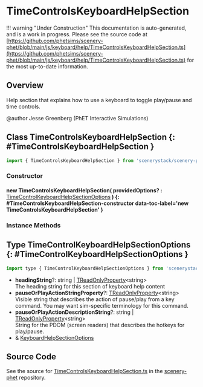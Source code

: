 # TimeControlsKeyboardHelpSection

!!! warning "Under Construction"
    This documentation is auto-generated, and is a work in progress. Please see the source code at
    [https://github.com/phetsims/scenery-phet/blob/main/js/keyboard/help/TimeControlsKeyboardHelpSection.ts](https://github.com/phetsims/scenery-phet/blob/main/js/keyboard/help/TimeControlsKeyboardHelpSection.ts) for the most up-to-date information.

## Overview

Help section that explains how to use a keyboard to toggle play/pause and time controls.

@author Jesse Greenberg (PhET Interactive Simulations)

## Class TimeControlsKeyboardHelpSection {: #TimeControlsKeyboardHelpSection }


```js
import { TimeControlsKeyboardHelpSection } from 'scenerystack/scenery-phet';
```
### Constructor

#### new TimeControlsKeyboardHelpSection( providedOptions? : <span style="font-weight: 400;">[TimeControlKeyboardHelpSectionOptions](../scenery-phet/TimeControlsKeyboardHelpSection.md#TimeControlKeyboardHelpSectionOptions)</span> ) {: #TimeControlsKeyboardHelpSection-constructor data-toc-label='new TimeControlsKeyboardHelpSection' }

### Instance Methods





## Type TimeControlKeyboardHelpSectionOptions {: #TimeControlKeyboardHelpSectionOptions }


```js
import type { TimeControlKeyboardHelpSectionOptions } from 'scenerystack/scenery-phet';
```


- **headingString**?: <span style="color: hsla(calc(var(--md-hue) + 180deg),80%,40%,1);">string</span> | [TReadOnlyProperty](../axon/TReadOnlyProperty.md)&lt;<span style="color: hsla(calc(var(--md-hue) + 180deg),80%,40%,1);">string</span>&gt;
<br>  The heading string for this section of keyboard help content
- **pauseOrPlayActionStringProperty**?: [TReadOnlyProperty](../axon/TReadOnlyProperty.md)&lt;<span style="color: hsla(calc(var(--md-hue) + 180deg),80%,40%,1);">string</span>&gt;
<br>  Visible string that describes the action of pause/play from a key command. You may want sim-specific terminology
  for this command.
- **pauseOrPlayActionDescriptionString**?: <span style="color: hsla(calc(var(--md-hue) + 180deg),80%,40%,1);">string</span> | [TReadOnlyProperty](../axon/TReadOnlyProperty.md)&lt;<span style="color: hsla(calc(var(--md-hue) + 180deg),80%,40%,1);">string</span>&gt;
<br>  String for the PDOM (screen readers) that describes the hotkeys for play/pause.
- &amp; [KeyboardHelpSectionOptions](../scenery-phet/KeyboardHelpSection.md#KeyboardHelpSectionOptions)




## Source Code

See the source for [TimeControlsKeyboardHelpSection.ts](https://github.com/phetsims/scenery-phet/blob/main/js/keyboard/help/TimeControlsKeyboardHelpSection.ts) in the [scenery-phet](https://github.com/phetsims/scenery-phet) repository.
